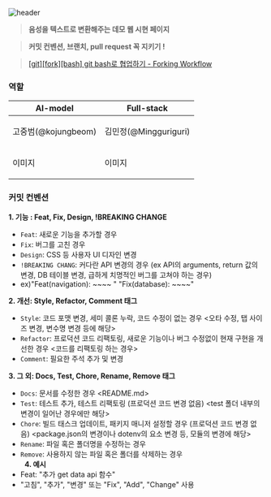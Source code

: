 ![header](https://capsule-render.vercel.app/api?type=waving&color=auto&height=200&section=header&text=Speech_To_Text_Web_Project&fontSize=50&animation=fadeIn&fontAlignY=35)

> **음성을 텍스트로 변환해주는 데모 웹 시현 페이지**

> **커밋 컨벤션, 브랜치, pull request 꼭 지키기 !**

> [[git][fork][bash] git bash로 협업하기 - Forking Workflow](https://co-deok.tistory.com/16)

### 역할
<table>
	<thead>
   <th><strong> AI-model </strong></th>
   <th><strong> Full-stack </strong></th>
	</thead>
	<tbody>
  	<tr>
    	<td><p>고중범(@kojungbeom)</p></td>
    	<td><p>김민정(@Mingguriguri)</p></td>
  	</tr>
  	<tr>
    	<td><p>이미지</p></td>
    	<td><p>이미지</p></td>
  	</tr>
</tbody>
</table>

### 커밋 컨벤션
**1. 기능  : Feat, Fix, Design, !BREAKING CHANGE**  
- `Feat`: 새로운 기능을 추가할 경우  
- `Fix`: 버그를 고친 경우  
- `Design`: CSS 등 사용자 UI 디자인 변경  
- `!BREAKING CHANG`: 커다란 API 변경의 경우 (ex API의 arguments, return 값의 변경, DB 테이블 변경, 급하게 치명적인 버그를 고쳐야 하는 경우)  
- ex)"Feat(navigation): ~~~~  " "Fix(database): ~~~~"  

**2. 개선: Style, Refactor, Comment 태그**  
- `Style`: 코드 포맷 변경, 세미 콜론 누락, 코드 수정이 없는 경우 <오타 수정, 탭 사이즈 변경, 변수명 변경 등에 해당>   
- `Refactor`: 프로덕션 코드 리팩토링, 새로운 기능이나 버그 수정없이 현재 구현을 개선한 경우 <코드를 리팩토링 하는 경우>  
- `Comment`: 필요한 주석 추가 및 변경  
  
**3. 그 외: Docs, Test, Chore, Rename, Remove 태그**
- `Docs`: 문서를 수정한 경우  <README.md>  
- `Test`: 테스트 추가, 테스트 리팩토링 (프로덕션 코드 변경 없음)  <test 폴더 내부의 변경이 일어난 경우에만 해당>  
- `Chore`: 빌드 태스크 업데이트, 패키지 매니저 설정할 경우 (프로덕션 코드 변경 없음)  <package.json의 변경이나 dotenv의 요소 변경 등, 모듈의 변경에 해당>  
- `Rename`: 파일 혹은 폴더명을 수정하는 경우  
- `Remove`: 사용하지 않는 파일 혹은 폴더를 삭제하는 경우  
 
**4. 예시**  
- Feat: "추가 get data api 함수"  
-  "고침", "추가", "변경" 또는 "Fix", "Add", "Change" 사용  
